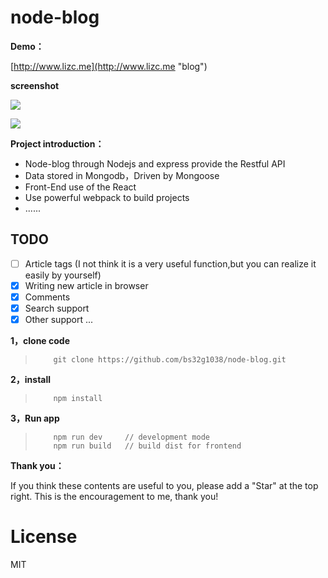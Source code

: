 # node-blog

**Demo：**

[http://www.lizc.me](http://www.lizc.me "blog")

**screenshot**

![](https://github.com/bs32g1038/node-blog/blob/master/static/images/screenshot.png?raw=true)

![](https://github.com/bs32g1038/node-blog/blob/master/static/images/screenshot-back.png?raw=true)

**Project introduction：**

* Node-blog through Nodejs and express provide the Restful API
* Data stored in Mongodb，Driven by Mongoose
* Front-End use of the React
* Use powerful webpack to build projects
* ......

## TODO
- [ ] Article tags (I not  think it is a very useful function,but you can realize it easily by yourself) 
- [x] Writing new article in browser
- [x] Comments
- [x] Search support
- [x] Other support ...

**1，clone code**

>         git clone https://github.com/bs32g1038/node-blog.git

**2，install**

>         npm install

**3，Run app**
>         npm run dev     // development mode
>         npm run build   // build dist for frontend

**Thank you：**

If you think these contents are useful to you, please add a "Star" at the top right. This is the encouragement to me, thank you!

# License
MIT